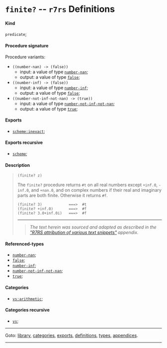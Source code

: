 

<a id='definition__r7rs__finite_3f'></a>

# `finite?` -- `r7rs` Definitions


<a id='definition__r7rs__finite_3f__kind'></a>

#### Kind

`predicate`;


<a id='definition__r7rs__finite_3f__procedure-signature'></a>

#### Procedure signature

Procedure variants:
 * `((number-nan) -> (false))`
   * input: a value of type [`number-nan`](../../r7rs/types/number-nan.md#type__r7rs__number-nan);
   * output: a value of type [`false`](../../r7rs/types/false.md#type__r7rs__false);
 * `((number-inf) -> (false))`
   * input: a value of type [`number-inf`](../../r7rs/types/number-inf.md#type__r7rs__number-inf);
   * output: a value of type [`false`](../../r7rs/types/false.md#type__r7rs__false);
 * `((number-not-inf-not-nan) -> (true))`
   * input: a value of type [`number-not-inf-not-nan`](../../r7rs/types/number-not-inf-not-nan.md#type__r7rs__number-not-inf-not-nan);
   * output: a value of type [`true`](../../r7rs/types/true.md#type__r7rs__true);


<a id='definition__r7rs__finite_3f__exports'></a>

#### Exports

 * [`scheme:inexact`](../../r7rs/exports/scheme_3a_inexact.md#export__r7rs__scheme_3a_inexact);


<a id='definition__r7rs__finite_3f__exports-recursive'></a>

#### Exports recursive

 * [`scheme`](../../r7rs/exports/scheme.md#export__r7rs__scheme);


<a id='definition__r7rs__finite_3f__description'></a>

#### Description

> ````
> (finite? z)
> ````
> 
> 
> The `finite?` procedure returns `#t` on all real numbers except
> `+inf.0`, `-inf.0`, and `+nan.0`, and on complex
> numbers if their real and imaginary parts are both finite.
> Otherwise it returns `#f`.
> 
> ````
> (finite? 3)            ===>  #t
> (finite? +inf.0)       ===>  #f
> (finite? 3.0+inf.0i)   ===>  #f
> ````
> 
> 
> ----
> > *The text herein was sourced and adapted as described in the ["R7RS attribution of various text snippets"](../../r7rs/appendices/attribution.md#appendix__r7rs__attribution) appendix.*


<a id='definition__r7rs__finite_3f__referenced-types'></a>

#### Referenced-types

 * [`number-nan`](../../r7rs/types/number-nan.md#type__r7rs__number-nan);
 * [`false`](../../r7rs/types/false.md#type__r7rs__false);
 * [`number-inf`](../../r7rs/types/number-inf.md#type__r7rs__number-inf);
 * [`number-not-inf-not-nan`](../../r7rs/types/number-not-inf-not-nan.md#type__r7rs__number-not-inf-not-nan);
 * [`true`](../../r7rs/types/true.md#type__r7rs__true);


<a id='definition__r7rs__finite_3f__categories'></a>

#### Categories

 * [`vs:arithmetic`](../../r7rs/categories/vs_3a_arithmetic.md#category__r7rs__vs_3a_arithmetic);


<a id='definition__r7rs__finite_3f__categories-recursive'></a>

#### Categories recursive

 * [`vs`](../../r7rs/categories/vs.md#category__r7rs__vs);

----

Goto: [library](../../r7rs/_index.md#library__r7rs), [categories](../../r7rs/categories/_index.md#toc__r7rs__categories), [exports](../../r7rs/exports/_index.md#toc__r7rs__exports), [definitions](../../r7rs/definitions/_index.md#toc__r7rs__definitions), [types](../../r7rs/types/_index.md#toc__r7rs__types), [appendices](../../r7rs/appendices/_index.md#toc__r7rs__appendices).

----

